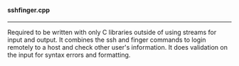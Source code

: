 #### sshfinger.cpp
___

Required to be written with only C libraries outside of using streams for input and output. It combines the ssh and finger commands to login remotely to a host and check other user's information. It does validation on the input for syntax errors and formatting.
